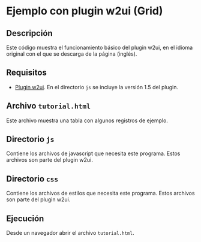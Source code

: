 # Ejemplo con plugin w2ui (Grid)

## Descripción

Este código muestra el funcionamiento básico del plugin w2ui, en el idioma original con el que se descarga de la página (inglés).

## Requisitos

* [Plugin w2ui](http://w2ui.com/web/home). En el directorio `js` se incluye la versión 1.5 del plugin.

## Archivo `tutorial.html`

Este archivo muestra una tabla con algunos registros de ejemplo. 

## Directorio `js`

Contiene los archivos de javascript que necesita este programa. Estos archivos son parte del plugin w2ui.

## Directorio `css`

Contiene los archivos de estilos que necesita este programa. Estos archivos son parte del plugin w2ui.

## Ejecución

Desde un navegador abrir el archivo `tutorial.html`.
